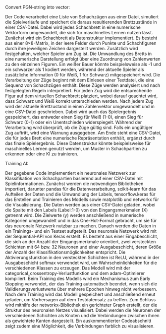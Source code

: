 Convert PGN-string into vector:

Der Code verarbeitet eine Liste von Schachzügen aus einer Datei, simuliert die Spielverläufe und speichert die daraus resultierenden Brettzustände in einer CSV-Datei. Dabei wird jedes Schachbrett in eine numerische Vektorform umgewandelt, die sich für maschinelles Lernen nutzen lässt.
Zunächst wird ein Schachbrett als Datenstruktur implementiert. Es besteht aus einer 8×8-Matrix, in der leere Felder durch Punkte und Schachfiguren durch ihre jeweiligen Zeichen dargestellt werden. Zusätzlich wird festgehalten, welcher Spieler am Zug ist. Die Umwandlung des Bretts in eine numerische Darstellung erfolgt über eine Zuordnung von Zahlenwerten zu den einzelnen Figuren. Ein weißer Bauer könnte beispielsweise als -1 und ein schwarzer als 1 kodiert werden, während der aktuelle Spieler als zusätzliche Information (0 für Weiß, 1 für Schwarz) mitgespeichert wird.
Die Verarbeitung der Züge beginnt mit dem Einlesen einer Textdatei, die eine Sequenz von Schachzügen enthält. Diese Züge werden analysiert und nach festgelegten Regeln interpretiert. Für jeden Zug wird die entsprechende Figur auf dem virtuellen Schachbrett platziert, wobei darauf geachtet wird, dass Schwarz und Weiß korrekt unterschieden werden. Nach jedem Zug wird der aktuelle Brettzustand in einen Zahlenvektor umgewandelt und in eine CSV-Datei geschrieben. Dabei wird auch das Spielergebnis gespeichert, das entweder einen Sieg für Weiß (1-0), einen Sieg für Schwarz (0-1) oder ein Unentschieden widerspiegelt.
Während der Verarbeitung wird überprüft, ob die Züge gültig sind. Falls ein ungültiger Zug auftritt, wird eine Warnung ausgegeben. Am Ende steht eine CSV-Datei, die für jedes Brett eine numerische Repräsentation enthält, ergänzt durch das finale Spielergebnis. Diese Datenstruktur könnte beispielsweise für maschinelles Lernen genutzt werden, um Muster in Schachpartien zu erkennen oder eine KI zu trainieren.

Training AI: 

Der gegebene Code implementiert ein neuronales Netzwerk zur Klassifikation von Schachpartien basierend auf einer CSV-Datei mit Spielinformationen. Zunächst werden die notwendigen Bibliotheken importiert, darunter pandas für die Datenverarbeitung, scikit-learn für das Aufteilen der Daten und die Umwandlung der Labels, tensorflow.keras für das Erstellen und Trainieren des Modells sowie matplotlib und networkx für die Visualisierung.
Die Daten werden aus einer CSV-Datei geladen, wobei die Spalte mit den Labels (Label:1-0) von den Eingangsmerkmalen (X) getrennt wird. Die Zielwerte (y) werden anschließend in numerische Kategorien umgewandelt und in das One-Hot-Format gebracht, um sie für das neuronale Netzwerk nutzbar zu machen. Danach werden die Daten in ein Trainings- und ein Testset aufgeteilt.
Das neuronale Netzwerk wird mit der Sequential-API von Keras erstellt. Es besteht aus einer Eingabeschicht, die sich an der Anzahl der Eingangsmerkmale orientiert, zwei versteckten Schichten mit 64 bzw. 32 Neuronen und einer Ausgabeschicht, deren Größe der Anzahl der Klassifikationsmöglichkeiten entspricht. Die Aktivierungsfunktion in den versteckten Schichten ist ReLU, während in der Ausgabeschicht softmax verwendet wird, um Wahrscheinlichkeiten für die verschiedenen Klassen zu erzeugen. Das Modell wird mit der categorical_crossentropy-Verlustfunktion und dem adam-Optimierer kompiliert.
Beim Training des Modells wird ein Mechanismus zum Early Stopping verwendet, der das Training automatisch beendet, wenn sich die Validierungsverlustwerte über mehrere Epochen hinweg nicht verbessern. Nach dem Training wird das Modell gespeichert und anschließend erneut geladen, um Vorhersagen auf dem Testdatensatz zu treffen.
Zum Schluss wird mithilfe der networkx-Bibliothek ein gerichteter Graph erstellt, der die Struktur des neuronalen Netzes visualisiert. Dabei werden die Neuronen der verschiedenen Schichten als Knoten und die Verbindungen zwischen ihnen als gewichtete Kanten dargestellt. Ein auskommentierter Codeabschnitt zeigt zudem eine Möglichkeit, die Verbindungen farblich zu visualisieren.

